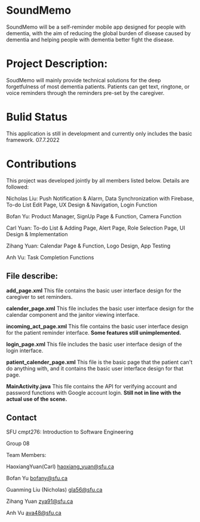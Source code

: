SoundMemo
=========
SoundMemo will be a self-reminder mobile app designed for people with dementia, with the aim of reducing the global burden of disease caused by dementia and helping people with dementia better fight the disease.

# Project Description:
SoudMemo will mainly provide technical solutions for the deep forgetfulness of most dementia patients. Patients can get text, ringtone, or voice reminders through the reminders pre-set by the caregiver.

# Bulid Status
This application is still in development and currently only includes the basic framework. 07.7.2022

# Contributions
This project was developed jointly by all members listed below. Details are followed:

Nicholas Liu: Push Notification & Alarm, Data Synchronization with Firebase, To-do List Edit Page, UX Design & Navigation, Login Function

Bofan Yu: Product Manager, SignUp Page & Function, Camera Function

Carl Yuan: To-do List & Adding Page, Alert Page, Role Selection Page, UI Design & Implementation

Zihang Yuan: Calendar Page & Function, Logo Design, App Testing

Anh Vu: Task Completion Functions

## File describe:

**add_page.xml**
This file contains the basic user interface design for the caregiver to set reminders.

**calender_page.xml**
This file includes the basic user interface design for the calendar component and the janitor viewing interface.

**incoming_act_page.xml**
This file contains the basic user interface design for the patient reminder interface.
**Some features still unimplemented.**

**login_page.xml**
This file includes the basic user interface design of the login interface.

**patient_calender_page.xml**
This file is the basic page that the patient can't do anything with, and it contains the basic user interface design for that page.

**MainActivity.java**
This file contains the API for verifying account and password functions with Google account login. 
**Still not in line with the actual use of the scene.**

## Contact

SFU cmpt276: Introduction to Software Engineering

Group 08

Team Members:

HaoxiangYuan(Carl)  haoxiang_yuan@sfu.ca 

Bofan Yu  bofany@sfu.ca 

Guanming Liu (Nicholas) gla56@sfu.ca 

Zihang Yuan zya91@sfu.ca 

Anh Vu  ava48@sfu.ca 

